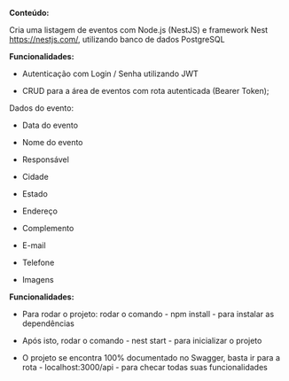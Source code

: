 **Conteúdo:**

Cria uma listagem de eventos com Node.js (NestJS) e framework Nest https://nestjs.com/, utilizando banco de dados PostgreSQL


**Funcionalidades:**

- Autenticação com Login / Senha utilizando JWT

- CRUD para a área de eventos com rota autenticada (Bearer Token);

Dados do evento:

- Data do evento

- Nome do evento

- Responsável

- Cidade

- Estado

- Endereço

- Complemento

- E-mail

- Telefone

- Imagens


**Funcionalidades:**

- Para rodar o projeto: rodar o comando - npm install - para instalar as dependências

- Após isto, rodar o comando - nest start - para inicializar o projeto

- O projeto se encontra 100% documentado no Swagger, basta ir para a rota - localhost:3000/api - para checar todas suas funcionalidades




